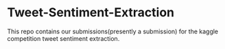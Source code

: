 # Tweet-Sentiment-Extraction
This repo contains our submissions(presently a submission) for the kaggle competition tweet sentiment extraction.
